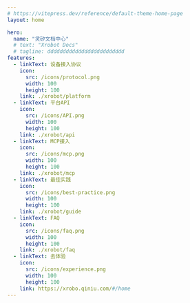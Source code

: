 ```yaml
---
# https://vitepress.dev/reference/default-theme-home-page
layout: home

hero:
  name: "灵矽文档中心"
  # text: "Xrobot Docs"
  # tagline: ddddddddddddddddddddddddd
features:
  - linkText: 设备接入协议
    icon:
      src: /icons/protocol.png
      width: 100
      height: 100
    link: ./xrobot/platform
  - linkText: 平台API
    icon:
      src: /icons/API.png
      width: 100
      height: 100
    link: ./xrobot/api
  - linkText: MCP接入
    icon:
      src: /icons/mcp.png
      width: 100
      height: 100
    link: ./xrobot/mcp
  - linkText: 最佳实践
    icon:
      src: /icons/best-practice.png
      width: 100
      height: 100
    link: ./xrobot/guide
  - linkText: FAQ
    icon: 
      src: /icons/faq.png
      width: 100
      height: 100
    link: ./xrobot/faq
  - linkText: 去体验
    icon: 
      src: /icons/experience.png
      width: 100
      height: 100
    link: https://xrobo.qiniu.com/#/home
---
```

